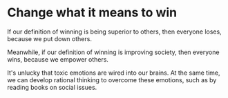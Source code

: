 # Change what it means to win 

If our definition of winning is being superior to others, then everyone loses, because we put down others.   

Meanwhile, if our definition of winning is improving society, then everyone wins, because we empower others. 

It's unlucky that toxic emotions are wired into our brains. At the same time, we can develop rational thinking to overcome these emotions, such as by reading books on social issues.
